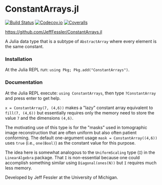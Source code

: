 ConstantArrays.jl
=============

[![Build Status][travis-img]][travis-url]
[![Codecov.io][codecov-img]][codecov-url]
[![Coveralls][coveralls-img]][coveralls-url]

https://github.com/JeffFessler/ConstantArrays.jl

A Julia data type that is a subtype of `AbstractArray`
where every element is the same constant.

### Installation

At the Julia REPL run:
`using Pkg; Pkg.add("ConstantArrays")`.

### Documentation

At the Julia REPL execute:
`using ConstantArrays`,
then type `?ConstantArray` and press enter to get help.

`x = ConstantArray(7, (4,6))` makes a "lazy" constant array
equivalent to `fill(7, (4,6))` but essentially requires only
the memory need to store the value `7` and the dimensions `(4,6)`.

The motivating use of this type
is for the "masks" used in tomographic image reconstruction
that are often uniform
but also often patient conforming.
The default one-argument usage
`mask = ConstantArray((4,6))` uses `true` (i.e., `one(Bool)`)
as the constant value
for this purpose.

The idea here is somewhat analogous
to the `UniformScaling` type (`I`)
in the `LinearAlgebra` package.
That `I` is non-essential
because one could accomplish something similar
using `Diagonal(ones(N))`
but `I` requires much less memory.

Developed by Jeff Fessler at the University of Michigan.


<!-- URLs -->
[travis-img]: https://travis-ci.org/JeffFessler/ConstantArrays.jl.svg?branch=master
[travis-url]: https://travis-ci.org/JeffFessler/ConstantArrays.jl
[codecov-img]: https://codecov.io/github/JeffFessler/ConstantArrays.jl/coverage.svg?branch=master
[codecov-url]: https://codecov.io/github/JeffFessler/ConstantArrays.jl?branch=master
[coveralls-img]: https://coveralls.io/repos/JeffFessler/ConstantArrays.jl/badge.svg?branch=master
[coveralls-url]: https://coveralls.io/github/JeffFessler/ConstantArrays.jl?branch=master
